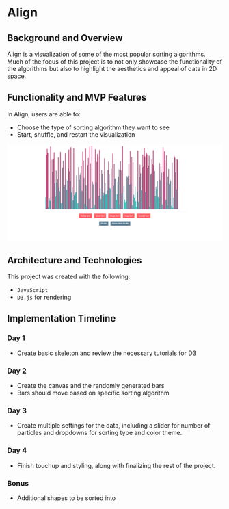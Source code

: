 # Align

## Background and Overview

Align is a visualization of some of the most popular sorting algorithms. Much of the focus of this project is to not only showcase the functionality of the algorithms but also to highlight the aesthetics and appeal of data in 2D space.

## Functionality and MVP Features

In Align, users are able to:

* Choose the type of sorting algorithm they want to see
* Start, shuffle, and restart the visualization

![](https://github.com/tsheng1/align/blob/master/align2.png)

## Architecture and Technologies

This project was created with the following:

* ```JavaScript```
* ```D3.js``` for rendering 

## Implementation Timeline

### Day 1

* Create basic skeleton and review the necessary tutorials for D3

### Day 2

* Create the canvas and the randomly generated bars
* Bars should move based on specific sorting algorithm

### Day 3

* Create multiple settings for the data, including a slider for number of particles and dropdowns for sorting type and color theme.

### Day 4

* Finish touchup and styling, along with finalizing the rest of the project.

### Bonus

* Additional shapes to be sorted into